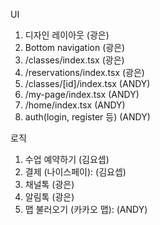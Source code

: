 UI
1. 디자인 레이아웃 (광은)
2. Bottom navigation (광은)
3. /classes/index.tsx (광은)
4. /reservations/index.tsx (광은)
5. /classes/[id]/index.tsx (ANDY)
6. /my-page/index.tsx (ANDY)
7. /home/index.tsx (ANDY)
8. auth(login, register 등) (ANDY)

로직
1. 수업 예약하기 (김요셉)
2. 결제 (나이스페이): (김요셉)
3. 채널톡 (광은)
4. 알림톡 (광은)
6. 맵 불러오기 (카카오 맵): (ANDY)
